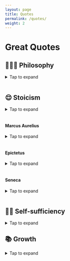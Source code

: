 ```yaml
---
layout: page
title: Quotes
permalink: /quotes/
weight: 2
---
```


# Great Quotes

## 🧘🏼‍♀️ Philosophy
<details><summary>Tap to expand</summary>
<ol>
    <li><q>The real voyage of discovery consists not in seeking new landscapes but in having new eyes. — Marcel Proust</q></li>
    <li><q>A great man is hard on himself; a small man is hard on others. — Confucius</q></li>
    <li><q>The man who moves a mountain begins by carrying away small stones. — Confucius</q></li>
    <li><q>If what one has to say is not better than silence, then one should keep silent. — Confucius</q></li>
    <li><q>Don't be a football of other people's opinions. — unknown</q></li>
</ol>
</details>

<br>

## 😌 Stoicism
<details><summary>Tap to expand</summary>
<ol>
    <li><q>We must all either wear out or rust out, every one of us. My choice is to wear out. — Theodore Roosevelt</q></li>
    <li><q>There is good in everything, if only we look for it. — Laura Ingalls Wilder</q></li>
    <li><q>Character is fate. — Heraclitus</q></li>
    <li><q>If you see fraud and do not say fraud, you are a fraud. — Nicholas Nassim Taleb</q></li>
    <li><q>Every man I meet is my master in some point, and in that I learn of him. — Ralph Waldo Emerson</q></li>
    <li><q>This is not your responsibility but it is your problem. — Cheryl Strayed</q></li>
    <li><q>You are only entitled to the action, never to its fruits. — Bhagavad Gita</q></li>
    <li><q>Self-sufficiency is the greatest of all wealth. — Epicurus</q></li>
    <li><q>Tell me to what you pay attention and I will tell you who you are. — Jose Ortega y Gasset</q></li>
    <li><q>Better to trip with the feet than with the tongue. — Zeno</q></li>
    <li><q>Space I can recover. Time, never. — Napoleon Bonaparte</q></li>
    <li><q>You never know who’s swimming naked until the tide goes out. — Warren Buffett</q></li>
    <li><q>Search others for their virtues, thyself for thy vices. — Benjamin Franklin</q></li>
    <li><q>The world was not big enough for Alexander the Great, but a coffin was. — Juvenal</q></li>
    <li><q>To improve is to change, so to be perfect is to have changed often. — Winston Churchill</q></li>
    <li><q>Judge not, lest you be judged. — Jesus</q></li>
    <li><q>Time and patience are the strongest warriors. — Leo Tolstoy</q></li>
    <li><q>No one saves us but ourselves / No one can and no one may. — Buddha</q></li>
    <li><q>Everything can be taken from a man but one thing: the last of human freedoms - to choose one's attitude in any given set of circumstances, to choose one's own way. - Viktor Frankl</q></li>
    <li><q>Between stimulus and response, there is a space. In that space is our power to choose our response. - Viktor Frankl</q></li>
    <li><q>Everyone thinks of changing the world, but no one thinks of changing himself. - Leo Tolstoy</q></li>
</ol>
</details>

<br>

#### Marcus Aurelius
<details><summary>Tap to expand</summary>
<ol>
    <li><q>You could leave life right now. Let that determine what you say and think.</q> (see <a href="https://dailystoic.com/memento-mori/" target="_blank">Memento Mori</a>)</li>
    <li><q>The best revenge is not to be like that.</q></li>
    <li><q>Waste no more time arguing what a good man should be. Be one.</q></li>
    <li><q>Everything we hear is an opinion, not a fact. Everything we see is a perspective, not the truth.</q></li>
    <li><q>Choose not to be harmed and you won't feel harmed. Don't feel harmed and you haven't been.</q></li>
    <li><q>You have power over your mind - not outside events. Realize this, and you will find strength.</q></li>
    <li><q>The happiness of your life depends upon the quality of your thoughts.</q></li>
    <li><q>The soul becomes dyed with the colour of its thoughts.</q></li>
    <li><q>If it is not right do not do it; if it is not true do not say it.</q></li>
    <li><q>What stands in the way becomes the way.</q></li>
    <li><q>It never ceases to amaze me: we all love ourselves more than other people, but care more about their opinions than our own.</q></li>
    <li><q>If someone can prove me wrong and show me my mistake in any thought or action, I shall gladly change. I seek the truth, which never harmed anyone: The harm is to persist in one's own self-deception and ignorance.</q></li>
    <li><q>The opinion of 10,000 men is of no value if none of them know anything about the subject.</q></li>
    <li><q>Don’t set your mind on things you don’t possess, but count the blessings you do possess & think how much you would desire them if they weren’t yours.</q></li>
    <li><q>Pain is neither unbearable nor unending, as long as you keep in mind its limits and don't magnify them in your imagination.</q></li>
    <li><q>And why should we feel anger at the world? As if the world would notice!</q></li>
</ol>
</details>

<br>


#### Epictetus
<details><summary>Tap to expand</summary>
<ol>
    <li><q>It's not what happens to you, but how you react to it that matters.</q></li>
    <li><q>It's not things that upset us but our judgments about things.</q></li>
    <li><q>Wealth consists not in having great possessions, but in having few wants.</q></li>
    <li><q>There is only one way to happiness and that is to cease worrying about things which are beyond the power or our will.</q></li>
    <li><q>If you want to improve, be content to be thought foolish and stupid.</q></li>
    <li><q>It is impossible for a man to learn what he thinks he already knows.</q></li>
    <li><q>Circumstances don't make the man, they only reveal him to himself.</q></li>
    <li><q>It is impossible that happiness, & yearning for what is not present, should ever be united.</q></li>
</ol>
</details>

<br>

#### Seneca
<details><summary>Tap to expand</summary>
<ol>
    <li><q>Being poor is not having too little, it is wanting more.</q></li>
    <li><q>The whole future lies in uncertainty: live immediately.</q></li>
    <li><q>True happiness is… to enjoy the present, without anxious dependence upon the future.</q></li>
    <li><q>What you think about yourself is much more important than what others think of you.</q></li>
    <li><q>Difficulties strengthen the mind, as labor does the body.</q></li>
    <li><q>Luck is what happens when preparation meets opportunity.</q></li>
    <li><q>People are frugal in guarding their personal property; but as soon as it comes to squandering time they are most wasteful of the one thing in which it is right to be stingy.</q></li>
    <li><q>Everything hangs on one's thinking ... A man is as unhappy as he has convinced himself he is.</q></li>
</ol>
</details>

<br>

## ☝🏼 Self-sufficiency
<details><summary>Tap to expand</summary>
<ol>
    <li><q>The way someone else perceives what you do is a result of their own experiences (which you can’t control), their own preferences (which you can’t predict), and their own expectations (which you don’t set). If your choices don’t match their expectations that is their concern, not yours. - James Clear</q></li>
    <li><q>At a party given by a billionaire on Shelter Island, the late Kurt Vonnegut informs his pal, the author Joseph Heller, that their host, a hedge fund manager, had made more money in a single day than Heller had earned from his wildly popular novel Catch 22 over its whole history.<br>Heller responded, 'Yes, but I have something he will never have ... <b>Enough.</b>' <br><a href="https://jamesclear.com/great-speeches/enough-by-john-c-bogle" target="_blank">"Enough" by John C. Bogle</a></q></li>
</ol>
</details>

## 📚 Growth
<details><summary>Tap to expand</summary>
<ol>
    <li><q>If you feed your mind as often as you feed your stomach, then you’ll never have to worry about feeding your stomach or a roof over your head or clothes on your back. - Albert Einstein</q></li>
    <li><q>Your actions are a consequence of your thoughts. Your thoughts are a consequence of what you consume.<br>And in the modern age, what you consume is largely a consequence of how you select and refine your social media feed.<br>Choose better inputs. Get better outputs. - James Clear</q></li>
    <li><q>Your attitude, not aptitude, determines your altitude. - Zig Ziglar</q></li>
    <li><q>Don't over-improve your weaknesses. If you're not good at something, work on it until it no longer prevents your progress, but the bulk of your time is better spent maximizing your strengths. - James Clear</q></li>
    <li><q>Short-term results come from intensity. Long-term results come from consistency. - Shane Parrish</q></li>
    <li><q>It does not matter how slowly you go as long as you do not stop. — Confucius</q></li>
</ol>
</details>
